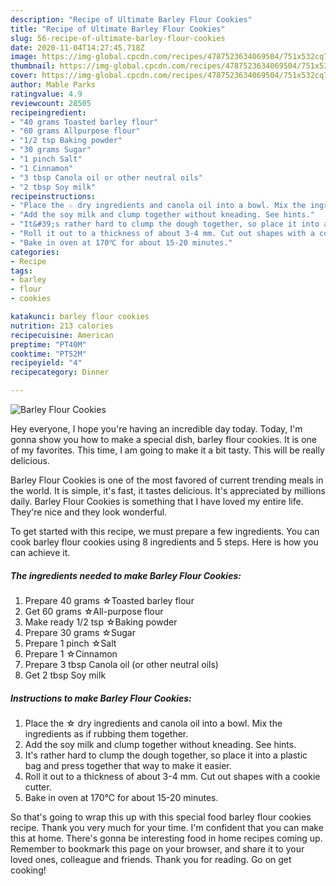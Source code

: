 ```yaml
---
description: "Recipe of Ultimate Barley Flour Cookies"
title: "Recipe of Ultimate Barley Flour Cookies"
slug: 56-recipe-of-ultimate-barley-flour-cookies
date: 2020-11-04T14:27:45.718Z
image: https://img-global.cpcdn.com/recipes/4787523634069504/751x532cq70/barley-flour-cookies-recipe-main-photo.jpg
thumbnail: https://img-global.cpcdn.com/recipes/4787523634069504/751x532cq70/barley-flour-cookies-recipe-main-photo.jpg
cover: https://img-global.cpcdn.com/recipes/4787523634069504/751x532cq70/barley-flour-cookies-recipe-main-photo.jpg
author: Mable Parks
ratingvalue: 4.9
reviewcount: 28505
recipeingredient:
- "40 grams Toasted barley flour"
- "60 grams Allpurpose flour"
- "1/2 tsp Baking powder"
- "30 grams Sugar"
- "1 pinch Salt"
- "1 Cinnamon"
- "3 tbsp Canola oil or other neutral oils"
- "2 tbsp Soy milk"
recipeinstructions:
- "Place the ☆ dry ingredients and canola oil into a bowl. Mix the ingredients as if rubbing them together."
- "Add the soy milk and clump together without kneading. See hints."
- "It&#39;s rather hard to clump the dough together, so place it into a plastic bag and press together that way to make it easier."
- "Roll it out to a thickness of about 3-4 mm. Cut out shapes with a cookie cutter."
- "Bake in oven at 170℃ for about 15-20 minutes."
categories:
- Recipe
tags:
- barley
- flour
- cookies

katakunci: barley flour cookies 
nutrition: 213 calories
recipecuisine: American
preptime: "PT40M"
cooktime: "PT52M"
recipeyield: "4"
recipecategory: Dinner

---
```



![Barley Flour Cookies](https://img-global.cpcdn.com/recipes/4787523634069504/751x532cq70/barley-flour-cookies-recipe-main-photo.jpg)

Hey everyone, I hope you're having an incredible day today. Today, I'm gonna show you how to make a special dish, barley flour cookies. It is one of my favorites. This time, I am going to make it a bit tasty. This will be really delicious.



Barley Flour Cookies is one of the most favored of current trending meals in the world. It is simple, it's fast, it tastes delicious. It's appreciated by millions daily. Barley Flour Cookies is something that I have loved my entire life. They're nice and they look wonderful.


To get started with this recipe, we must prepare a few ingredients. You can cook barley flour cookies using 8 ingredients and 5 steps. Here is how you can achieve it.

<!--inarticleads1-->

##### The ingredients needed to make Barley Flour Cookies:

1. Prepare 40 grams ☆Toasted barley flour
1. Get 60 grams ☆All-purpose flour
1. Make ready 1/2 tsp ☆Baking powder
1. Prepare 30 grams ☆Sugar
1. Prepare 1 pinch ☆Salt
1. Prepare 1 ☆Cinnamon
1. Prepare 3 tbsp Canola oil (or other neutral oils)
1. Get 2 tbsp Soy milk




<!--inarticleads2-->

##### Instructions to make Barley Flour Cookies:

1. Place the ☆ dry ingredients and canola oil into a bowl. Mix the ingredients as if rubbing them together.
1. Add the soy milk and clump together without kneading. See hints.
1. It&#39;s rather hard to clump the dough together, so place it into a plastic bag and press together that way to make it easier.
1. Roll it out to a thickness of about 3-4 mm. Cut out shapes with a cookie cutter.
1. Bake in oven at 170℃ for about 15-20 minutes.




So that's going to wrap this up with this special food barley flour cookies recipe. Thank you very much for your time. I'm confident that you can make this at home. There's gonna be interesting food in home recipes coming up. Remember to bookmark this page on your browser, and share it to your loved ones, colleague and friends. Thank you for reading. Go on get cooking!
